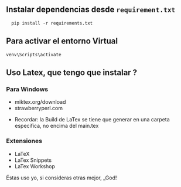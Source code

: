 ## Instalar dependencias desde `requirement.txt`

```
  pip install -r requirements.txt
```
## Para activar el entorno Virtual
```
venv\Scripts\activate
```
## Uso Latex, que tengo que instalar ?
### Para Windows
- miktex.org/download
- strawberryperl.com

* Recordar: la Build de LaTex se tiene que generar en una carpeta especifica, no encima del main.tex

### Extensiones
- LaTeX
- LaTex Snippets
- LaTex Workshop

Éstas uso yo, si consideras otras mejor, _God! 
